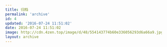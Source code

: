 ```yaml
---
title: 归档
permalink: 'archive'
id: 4
updated: '2016-07-24 11:51:02'
date: 2016-07-24 11:51:02
image: http://cdn.4zen.top/image/d/48/554143774b60e336056293d6a66a9.jpg
layout: archive
---
```


